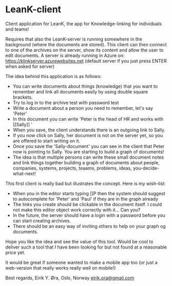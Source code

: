 # LeanK-client
Client application for LeanK, the app for Knowledge-linking for individuals and teams!

Requires that also the LeanK-server is running somewhere in the background (where the documents are stored). 
This client can then connect to one of the archives on the server, show its content and allow the user to edit documents.
A server is already running in Azure on: https://klinkserver.azurewebsites.net (default server if you just press ENTER when asked for server)

The idea behind this application is as follows:
- You can write documents about things (knowledge) that you want to remember and link all documents easily by using double square brackets.
- Try to log in to the archive test with password test
- Write a document about a person you need to remember, let's say 'Peter'
- In this document you can write 'Peter is the head of HR and works with [[Sally]] '
- When you save, the client understands there is an outgoing link to Sally.
- If you now click on Sally, her document is not on the server yet, so you are offered to start writing on it.
- Once you save the 'Sally-document' you can see in the client that Peter now is pointing to Sally. You are starting to build a graph of documents!
- The idea is that multiple persons can write these small document notes and link things together building a graph of documents about people, companies, systems, projects, teaams, problems, ideas, you-decide-what-next!

This first client is really bad but illustrates the concept.
Here is my wish-list:
- When you in the editor starts typing [[P then the system should suggest to autocomplete for 'Peter' and 'Paul' if they are in the graph already
- The links you create should be clickable in the document itself. I could not make this editor object work correctly with it... Can you?
- In the future, the server should have a login with a password before you can start creating archives.
- There should be an easy way of inviting others to help on your graph og documents.

Hope you like the idea and see the value of this tool. Would be cool to deliver such a tool that I have been looking for but not found at a reasonable price yet.

It would be great if someone wanted to make a mobile app too (or just a web-version that really works really well on mobile!)

Best regards,
Eirik Y. Øra, Oslo, Norway
eirik.ora@gmail.com